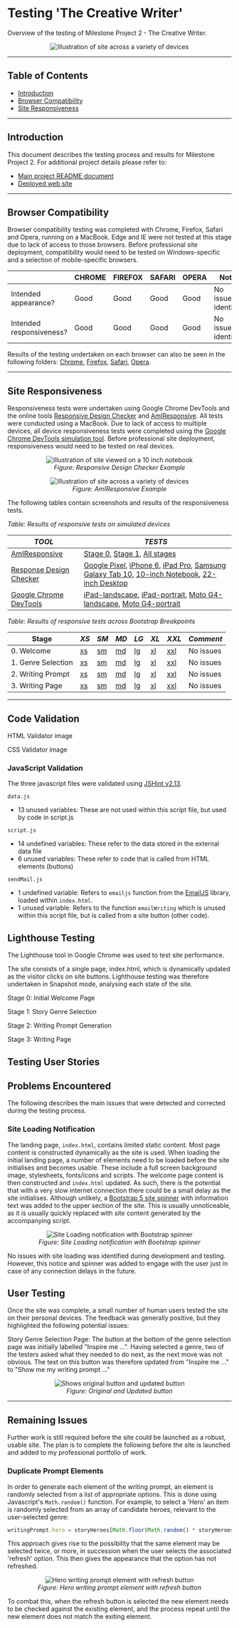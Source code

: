 # Testing 'The Creative Writer'

Overview of the testing of Milestone Project 2 - The Creative Writer.

<p align="center">
    <img src="../images/amiresponsive-overview.png" alt="Illustration of site across a variety of devices">
</p>

- - -

## Table of Contents

   - [Introduction](#Introduction)
   - [Browser Compatibility](#Browser-Compatibility)
   - [Site Responsiveness](#Site-Responsiveness)

- - -

## Introduction
This document describes the testing process and results for Milestone Project 2. For additional project details please refer to:
- [Main project README document](../../README.md)
- [Deployed web site](https://mikiburgess.github.io/MP2-Creative-Writer/)

- - -

## Browser Compatibility
Browser compatibility testing was completed with Chrome, Firefox, Safari and Opera, running on a MacBook. Edge and IE were not tested at this stage due to lack of access to those browsers. Before professional site deployment, compatibility would need to be tested on Windows-specific and a selection of mobile-specific browsers.


| | CHROME | FIREFOX | SAFARI | OPERA | Notes | 
| ----------- | ----------- | ----------- | ----------- | ----------- | ----------- 
| Intended appearance? | Good | Good | Good | Good | No issues identified |
| Intended responsiveness? | Good | Good | Good | Good | No issues identified |

Results of the testing undertaken on each browser can also be seen in the following folders: [Chrome](browsers/chrome/), [Firefox](browsers/firefox/), [Safari](browsers/safari/), [Opera](browsers/opera/).

- - -

## Site Responsiveness
Responsiveness tests were undertaken using Google Chrome DevTools and the online tools [Responsive Design Checker](https://responsivedesignchecker.com/) and [AmIResponsive](https://ui.dev/amiresponsive). All tests were conducted using a MacBook. 
Due to lack of access to multiple devices, all device responsiveness tests were completed using the [Google Chrome DevTools simulation tool](https://developer.chrome.com/docs/devtools/device-mode/). Before professional site deployment, responsiveness would need to be tested on real devices.


<p align="center">
    <img src="responsive/rdc-10inch-notebook-small.png" alt="Illustration of site viewed on a 10 inch notebook">
    <br><em>Figure: Responsive Design Checker Example</em>
</p>

<p align="center">
    <img src="responsive/amiresponsive-small.png" alt="Illustration of site across a variety of devices">
   <br><em>Figure: AmIResponsive Example</em>
</p>


The following tables contain screenshots and results of the responsiveness tests.


*Table: Results of responsive tests on simulated devices*

| *TOOL* | *TESTS* |  
| ----------- | ----------- |
| [AmIResponsive](https://ui.dev/amiresponsive) | [Stage 0](responsive/amiresponsive-stage-0.png), [Stage 1](responsive/amiresponsive-stage-1.png), [All stages](responsive/amiresponsive.png) |
| [Response Design Checker](https://responsivedesignchecker.com/) | [Google Pixel](responsive/rdc-google-pixel.png), [iPhone 6](responsive/rdc-iphone-6.png), [iPad Pro](responsive/rdc-ipad-pro.png), [Samsung Galaxy Tab 10](responsive/rdc-samsung-galaxy-tab-10.png), [10-inch Notebook](responsive/rdc-10inch-notebook.png), [22-inch Desktop](responsive/rdc-22inch-desktop.png) |
| [Google Chrome DevTools](https://developer.chrome.com/docs/devtools/device-mode/) | [iPad-landscape](responsive/chrome-simulated-ipad-landscape/), [iPad-portrait](responsive/chrome-simulated-ipad-portrait/), [Moto G4-landscape](responsive/chrome-simulated-moto-g4-landscape/), [Moto G4-portrait](responsive/chrome-simulated-ipad-portrait/) |


*Table: Results of responsive tests across Bootstrap Breakpoints*

| Stage | *XS* | *SM* | *MD* | *LG* | *XL* | *XXL* | *Comment* |
| --- | --- | --- | --- | --- | --- | --- | --- |
| 0. Welcome | [xs](responsive/bootstrap-breakpoints/1-stage0-xs.png) | [sm](responsive/bootstrap-breakpoints/2-stage0-sm.png) | [md](responsive/bootstrap-breakpoints/3-stage0-md.png) | [lg](responsive/bootstrap-breakpoints/4-stage0-lg.png) | [xl](responsive/bootstrap-breakpoints/5-stage0-xl.png) | [xxl](responsive/bootstrap-breakpoints/6-stage0-xxl.png) | No issues |
| 1. Genre Selection | [xs](responsive/bootstrap-breakpoints/1-stage1-xs.png) | [sm](responsive/bootstrap-breakpoints/2-stage1-sm.png) | [md](responsive/bootstrap-breakpoints/3-stage1-md.png) | [lg](responsive/bootstrap-breakpoints/4-stage1-lg.png) | [xl](responsive/bootstrap-breakpoints/5-stage1-xl.png) | [xxl](responsive/bootstrap-breakpoints/6-stage1-xxl.png) | No issues |
| 2. Writing Prompt | [xs](responsive/bootstrap-breakpoints/1-stage2-xs.png) | [sm](responsive/bootstrap-breakpoints/2-stage2-sm.png) | [md](responsive/bootstrap-breakpoints/3-stage2-md.png) | [lg](responsive/bootstrap-breakpoints/4-stage2-lg.png) | [xl](responsive/bootstrap-breakpoints/5-stage2-xl.png) | [xxl](responsive/bootstrap-breakpoints/6-stage2-xxl.png) | No issues |
| 3. Writing Page | [xs](responsive/bootstrap-breakpoints/1-stage3-xs.png) | [sm](responsive/bootstrap-breakpoints/2-stage3-sm.png) | [md](responsive/bootstrap-breakpoints/3-stage3-md.png) | [lg](responsive/bootstrap-breakpoints/4-stage3-lg.png) | [xl](responsive/bootstrap-breakpoints/5-stage3-xl.png) | [xxl](responsive/bootstrap-breakpoints/6-stage3-xxl.png) | No issues |


- - -

## Code Validation

HTML Validator
   image

CSS Validator
   image

### JavaScript Validation

The three javascript files were validated using [JSHint v2.13](https://jshint.com/). 

`data.js`
- 13 unused variables: These are not used within this script file, but used by code in script.js

`script.js`
- 14 undefined variables: These refer to the data stored in the external data file
- 6 unused variables: These refer to code that is called from HTML elements (buttons)

`sendMail.js`
- 1 undefined variable: Refers to `emailjs` function from the [EmailJS](https://www.emailjs.com/) library, loaded within `index.html`. 
- 1 unused variable: Refers to the function `emailWriting` which is unused within this script file, but is called from a site button (other code).



## Lighthouse Testing

The Lighthouse tool in Google Chrome was used to test site performance.

The site consists of a single page, index.html, which is dynamically updated as the visitor clicks on site buttons. Lighthouse testing was therefore undertaken in Snapshot mode, analysing each state of the site.

Stage 0: Initial Welcome Page

Stage 1: Story Genre Selection

Stage 2: Writing Prompt Generation

Stage 3: Writing Page



## Testing User Stories




## Problems Encountered
The following describes the main issues that were detected and corrected during the testing process.

### Site Loading Notification
The landing page, `index.html`, contains limited static content. Most page content is constructed dynamically as the site is used. 
When loading the initial landing page, a number of elements need to be loaded before the site initialises and becomes usable. These include a full screen background image, stylesheets, fonts/icons and scripts. The welcome page content is then constructed and `index.html` updated. As such, there is the potential that with a very slow internet connection there could be a small delay as the site initialises. Although unlikely, a [Bootstrap 5 site spinner](https://getbootstrap.com/docs/5.0/components/spinners/) with information text was added to the upper section of the site. This is usually unnoticeable, as it is usually quickly replaced with site content generated by the accompanying script.

<p align="center">
    <img src="screenshots/site-loading.png" alt="Site Loading notification with Bootstrap spinner">
   <br><em>Figure: Site Loading notification with Bootstrap spinner</em>
</p>

No issues with site loading was identified during development and testing. However, this notice and spinner was added to engage with the user just in case of any connection delays in the future.


## User Testing
Once the site was complete, a small number of human users tested the site on their personal devices.
The feedback was generally positive, but they highlighted the following potential issues:

Story Genre Selection Page:
The button at the bottom of the genre selection page was initially labelled "Inspire me ...". Having selected a genre, two of the testers asked what they needed to do next, as the next move was not obvious. The text on this button was therefore updated from "Inspire me ..." to "Show me my writing prompt ..."

<p align="center">
    <img src="screenshots/button-updated.png" alt="Shows original button and updated button">
   <br><em>Figure: Original and Updated button</em>
</p>



- - -

## Remaining Issues
Further work is still required before the site could be launched as a robust, usable site. The plan is to complete the following before the site is launched and added to my professional portfolio of work.

### Duplicate Prompt Elements
In order to generate each element of the writing prompt, an element is randomly selected from a list of appropriate options. This is done using Javascript's `Math.random()` function. For example, to select a 'Hero' an item is randomly selected from an array of candidate heroes, relevant to the user-selected genre:

```javascript
writingPrompt.hero = storyHeroes[Math.floor(Math.random() * storyHeroes.length)];
```

This approach gives rise to the possibility that the same element may be selected twice, or more, in succession when the user selects the associated 'refresh' option. This then gives the appearance that the option has not refreshed.


<p align="center">
    <img src="screenshots/refresh-writing-element.png" alt="Hero writing prompt element with refresh button">
   <br><em>Figure: Hero writing prompt element with refresh button</em>
</p>

To combat this, when the refresh button is selected the new element needs to be checked against the existing element, and the process repeat until the new element does not match the exiting element.


